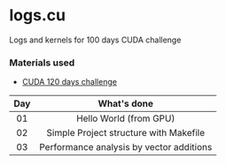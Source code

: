 # logs.cu
Logs and kernels for 100 days CUDA challenge

### Materials used
- [CUDA 120 days challenge](https://github.com/AdepojuJeremy/Cuda-120-Days-Challenge/tree/main)

|Day | What's done |
|:------: |:------:|
|01 | Hello World (from GPU) |
|02 | Simple Project structure with Makefile |
|03 | Performance analysis by vector additions |
